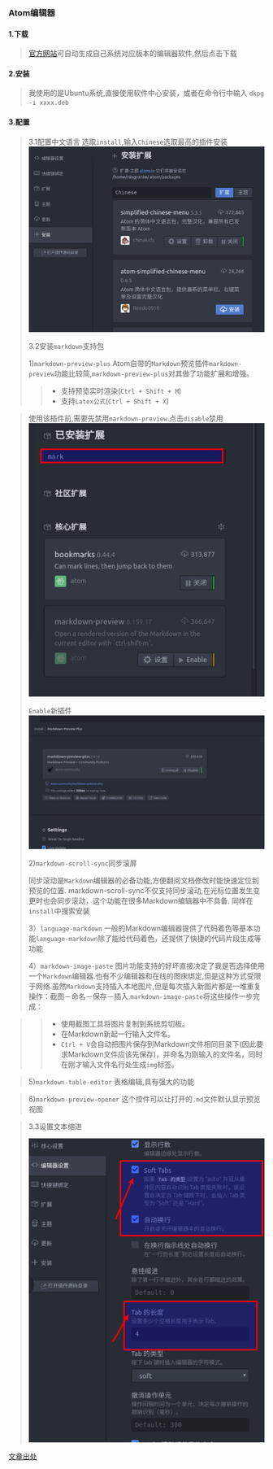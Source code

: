 
### Atom编辑器

#### 1.下载
>[官方网站](https://atom.io/)可自动生成自己系统对应版本的编辑器软件,然后点击下载

#### 2.安装
>我使用的是Ubuntu系统,直接使用软件中心安装，或者在命令行中输入
>`dkpg -i xxxx.deb`

#### 3.配置
>3.1配置中文语言
>选取`install`,输入`Chinese`选取最高的插件安装
>![atom1](./picture/atom1.png)
>
>3.2安装`markdown`支持包
>
>1)`markdown-preview-plus`
>Atom自带的`Markdown`预览插件`markdown-preview`功能比较简,`markdown-preview-plus`对其做了功能扩展和增强。
>>* 支持预览实时渲染(`Ctrl + Shift + M`)
>>* 支持`Latex公式`(`Ctrl + Shift + X`)

>使用该插件前,需要先禁用`markdown-preview`.点击`disable`禁用
>![atom2](./picture/atom2.png)
>
>`Enable`新插件
>![atom3](./picture/atom3.png)
>
>2)`markdown-scroll-sync`同步滚屏
>
>同步滚动是`Markdown`编辑器的必备功能,方便翻阅文档修改时能快速定位到预览的位置.
>markdown-scroll-sync不仅支持同步滚动,在光标位置发生变更时也会同步滚动，这个功能在很多Markdown编辑器中不具备.
>同样在`install`中搜索安装
>
>3）`language-markdown`
>一般的Markdown编辑器提供了代码着色等基本功能`language-markdown`除了能给代码着色，还提供了快捷的代码片段生成等功能
>
>4）`markdown-image-paste`
>图片功能支持的好坏直接决定了我是否选择使用一个`Markdown`编辑器.也有不少编辑器和在线的图床绑定,但是这种方式受限于网络.虽然`Markdown`支持插入本地图片,但是每次插入新图片都是一堆重复操作：截图－命名－保存－插入.`markdown-image-paste`将这些操作一步完成：

>>* 使用截图工具将图片复制到系统剪切板。
>>* 在Markdown新起一行输入文件名。
>>* `Ctrl + V`会自动把图片保存到Markdown文件相同目录下(因此要求Markdown文件应该先保存)，并命名为刚输入的文件名，同时在刚才输入文件名行处生成`img`标签。

>5)`markdown-table-editor`
>表格编辑,具有强大的功能

>6)`markdown-preview-opener`
> 这个控件可以让打开的`.md`文件默认显示预览视图

>3.3设置文本缩进
>
>![atom4](./picture/atom4.png)

[文章出处](http://www.cnblogs.com/fanzhidongyzby/p/6637084.html)
